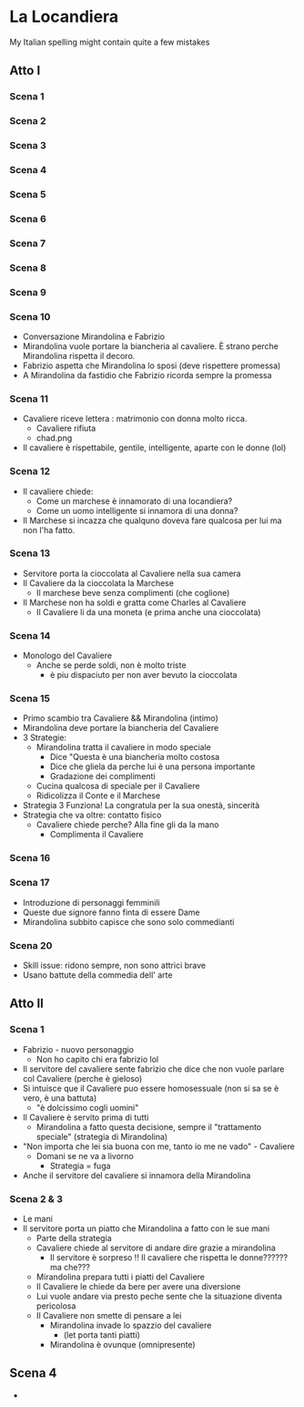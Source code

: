 # La Locandiera
My Italian spelling might contain quite a few mistakes

## Atto I


### Scena 1


### Scena 2


### Scena 3


### Scena 4


### Scena 5


### Scena 6


### Scena 7


### Scena 8


### Scena 9

### Scena 10

- Conversazione Mirandolina e Fabrizio
- Mirandolina vuole portare la biancheria al cavaliere.
  È strano perche Mirandolina rispetta il decoro.
- Fabrizio aspetta che Mirandolina lo sposi
  (deve rispettere promessa)
- A Mirandolina da fastidio che Fabrizio ricorda sempre la promessa

### Scena 11

- Cavaliere riceve lettera : matrimonio con donna molto ricca.
  - Cavaliere rifiuta
  - chad.png
- Il cavaliere è rispettabile, gentile, intelligente, aparte con
  le donne (lol)

### Scena 12

- Il cavaliere chiede:
  - Come un marchese è innamorato di una locandiera?
  - Come un uomo intelligente si innamora di una donna?
- Il Marchese si incazza che qualquno doveva fare qualcosa per lui
  ma non l'ha fatto.

### Scena 13

- Servitore porta la cioccolata al Cavaliere nella sua camera
- Il Cavaliere da la cioccolata la Marchese
  - Il marchese beve senza complimenti (che coglione)
- Il Marchese non ha soldi e gratta come Charles al Cavaliere
  - Il Cavaliere li da una moneta (e prima anche una cioccolata)

### Scena 14

- Monologo del Cavaliere
  - Anche se perde soldi, non è molto triste
    - è piu dispaciuto per non aver bevuto la cioccolata

### Scena 15

- Primo scambio tra Cavaliere && Mirandolina (intimo)
- Mirandolina deve portare la biancheria del Cavaliere
- 3 Strategie:
  - Mirandolina tratta il cavaliere in modo speciale
    - Dice "Questa è una biancheria molto costosa
    - Dice che gliela da perche lui è una persona importante
    - Gradazione dei complimenti
  - Cucina qualcosa di speciale per il Cavaliere
  - Ridicolizza il Conte e il Marchese
- Strategia 3 Funziona! La congratula per la sua onestà, sincerità
- Strategia che va oltre: contatto fisico
  - Cavaliere chiede perche? Alla fine gli da la mano
    - Complimenta il Cavaliere

### Scena 16


### Scena 17

- Introduzione di personaggi femminili
- Queste due signore fanno finta di essere Dame
- Mirandolina subbito capisce che sono solo commedianti

### Scena 20

- Skill issue: ridono sempre, non sono attrici brave
- Usano battute della commedia dell' arte


## Atto II


### Scena 1

- Fabrizio - nuovo personaggio
	- Non ho capito chi era fabrizio lol
- Il servitore del cavaliere sente fabrizio che dice che non vuole parlare col Cavaliere (perche è gieloso)
- Si intuisce que il Cavaliere puo essere homosessuale (non si sa se è vero, è una battuta)
	- "è dolcissimo cogli uomini"
- Il Cavaliere è servito prima di tutti
  - Mirandolina a fatto questa decisione, sempre il "trattamento speciale" (strategia di Mirandolina)
- "Non importa che lei sia buona con me, tanto io me ne vado" - Cavaliere
  - Domani se ne va a livorno
    - Strategia = fuga
- Anche il servitore del cavaliere si innamora della Mirandolina

### Scena 2 & 3

- Le mani
- Il servitore porta un piatto che Mirandolina a fatto con le sue mani
  - Parte della strategia
  - Cavaliere chiede al servitore di andare dire grazie a mirandolina
    - Il servitore è sorpreso !! Il cavaliere che rispetta le donne?????? ma che???
  - Mirandolina prepara tutti i piatti del Cavaliere
  - Il Cavaliere le chiede da bere per avere una diversione
  - Lui vuole andare via presto peche sente che la situazione diventa pericolosa
  - Il Cavaliere non smette di pensare a lei
    - Mirandolina invade lo spazzio del cavaliere
      - (let porta tanti piatti)
    - Mirandolina è ovunque (omnipresente)

## Scena 4

- 